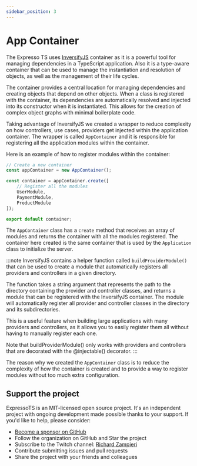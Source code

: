 ```yaml
---
sidebar_position: 3
---
```


# App Container

The Expresso TS uses [InversifyJS](https://inversify.io/) container as it is a powerful tool for managing dependencies in a TypeScript application. Also it is a type-aware container that can be used to manage the instantiation and resolution of objects, as well as the management of their life cycles.

The container provides a central location for managing dependencies and creating objects that depend on other objects. When a class is registered with the container, its dependencies are automatically resolved and injected into its constructor when it is instantiated. This allows for the creation of complex object graphs with minimal boilerplate code.

Taking advantage of InversifyJS we created a wrapper to reduce complexity on how controllers, use cases, providers get injected within the application container. The wrapper is called `AppContainer` and it is responsible for registering all the application modules within the container.

Here is an example of how to register modules within the container:

```typescript
// Create a new container
const appContainer = new AppContainer();

const container = appContainer.create([
    // Register all the modules
    UserModule,
    PaymentModule,
    ProductModule
]);

export default container;
```

The `AppContainer` class has a `create` method that receives an array of modules and returns the container with all the modules registered. The container here created is the same container that is used by the `Application` class to initialize the server.

:::note
InversifyJS contains a helper function called `buildProviderModule()` that can be used to create a module that automatically registers all providers and controllers in a given directory.

The function takes a string argument that represents the path to the directory containing the provider and controller classes, and returns a module that can be registered with the InversifyJS container. The module will automatically register all provider and controller classes in the directory and its subdirectories.

This is a useful feature when building large applications with many providers and controllers, as it allows you to easily register them all without having to manually register each one.

Note that buildProviderModule() only works with providers and controllers that are decorated with the @injectable() decorator.
:::

The reason why we created the `AppContainer` class is to reduce the complexity of how the container is created and to provide a way to register modules without too much extra configuration.

## Support the project

ExpressoTS is an MIT-licensed open source project. It's an independent project with ongoing development made possible thanks to your support. If you'd like to help, please consider:

- [Become a sponsor on GitHub]("")
- Follow the organization on GitHub and Star the project
- Subscribe to the Twitch channel: [Richard Zampieri](https://www.twitch.tv/richardzampieri)
- Contribute submitting issues and pull requests
- Share the project with your friends and colleagues